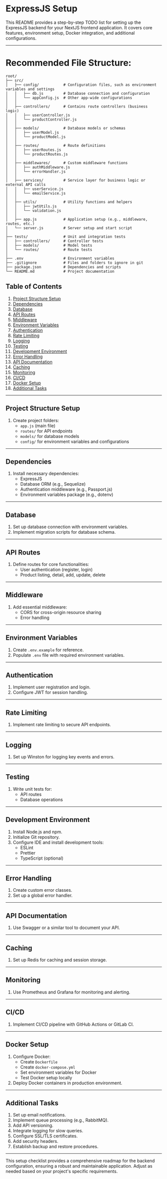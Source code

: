 # ExpressJS Setup

This README provides a step-by-step TODO list for setting up the ExpressJS backend for your NextJS frontend application. It covers core features, environment setup, Docker integration, and additional configurations.

---

# Recommended File Structure:

```
root/
├── src/
│   ├── config/           # Configuration files, such as environment variables and settings
│   │   ├── db.js         # Database connection and configuration
│   │   └── appConfig.js  # Other app-wide configurations
│   │
│   ├── controllers/      # Contains route controllers (business logic)
│   │   ├── userController.js
│   │   └── productController.js
│   │
│   ├── models/           # Database models or schemas
│   │   ├── userModel.js
│   │   └── productModel.js
│   │
│   ├── routes/           # Route definitions
│   │   ├── userRoutes.js
│   │   └── productRoutes.js
│   │
│   ├── middlewares/      # Custom middleware functions
│   │   ├── authMiddleware.js
│   │   └── errorHandler.js
│   │
│   ├── services/         # Service layer for business logic or external API calls
│   │   ├── userService.js
│   │   └── emailService.js
│   │
│   ├── utils/            # Utility functions and helpers
│   │   ├── jwtUtils.js
│   │   └── validation.js
│   │
│   ├── app.js            # Application setup (e.g., middleware, routes, etc.)
│   └── server.js         # Server setup and start script
│
├── tests/                # Unit and integration tests
│   ├── controllers/      # Controller tests
│   ├── models/           # Model tests
│   └── routes/           # Route tests
│
├── .env                  # Environment variables
├── .gitignore            # Files and folders to ignore in git
├── package.json          # Dependencies and scripts
└── README.md             # Project documentation
```

## Table of Contents

1. [Project Structure Setup](#project-structure-setup)
2. [Dependencies](#dependencies)
3. [Database](#database)
4. [API Routes](#api-routes)
5. [Middleware](#middleware)
6. [Environment Variables](#environment-variables)
7. [Authentication](#authentication)
8. [Rate Limiting](#rate-limiting)
9. [Logging](#logging)
10. [Testing](#testing)
11. [Development Environment](#development-environment)
12. [Error Handling](#error-handling)
13. [API Documentation](#api-documentation)
14. [Caching](#caching)
15. [Monitoring](#monitoring)
16. [CI/CD](#cicd)
17. [Docker Setup](#docker-setup)
18. [Additional Tasks](#additional-tasks)

---

## Project Structure Setup

1. Create project folders:
   - `app.js` (main file)
   - `routes/` for API endpoints
   - `models/` for database models
   - `config/` for environment variables and configurations

---

## Dependencies

1. Install necessary dependencies:
   - ExpressJS
   - Database ORM (e.g., Sequelize)
   - Authentication middleware (e.g., Passport.js)
   - Environment variables package (e.g., dotenv)

---

## Database

1. Set up database connection with environment variables.
2. Implement migration scripts for database schema.

---

## API Routes

1. Define routes for core functionalities:
   - User authentication (register, login)
   - Product listing, detail, add, update, delete

---

## Middleware

1. Add essential middleware:
   - CORS for cross-origin resource sharing
   - Error handling

---

## Environment Variables

1. Create `.env.example` for reference.
2. Populate `.env` file with required environment variables.

---

## Authentication

1. Implement user registration and login.
2. Configure JWT for session handling.

---

## Rate Limiting

1. Implement rate limiting to secure API endpoints.

---

## Logging

1. Set up Winston for logging key events and errors.

---

## Testing

1. Write unit tests for:
   - API routes
   - Database operations

---

## Development Environment

1. Install Node.js and npm.
2. Initialize Git repository.
3. Configure IDE and install development tools:
   - ESLint
   - Prettier
   - TypeScript (optional)

---

## Error Handling

1. Create custom error classes.
2. Set up a global error handler.

---

## API Documentation

1. Use Swagger or a similar tool to document your API.

---

## Caching

1. Set up Redis for caching and session storage.

---

## Monitoring

1. Use Prometheus and Grafana for monitoring and alerting.

---

## CI/CD

1. Implement CI/CD pipeline with GitHub Actions or GitLab CI.

---

## Docker Setup

1. Configure Docker:
   - Create `Dockerfile`
   - Create `docker-compose.yml`
   - Set environment variables for Docker
   - Test Docker setup locally
2. Deploy Docker containers in production environment.

---

## Additional Tasks

1. Set up email notifications.
2. Implement queue processing (e.g., RabbitMQ).
3. Add API versioning.
4. Integrate logging for slow queries.
5. Configure SSL/TLS certificates.
6. Add security headers.
7. Establish backup and restore procedures.

--- 

This setup checklist provides a comprehensive roadmap for the backend configuration, ensuring a robust and maintainable application. Adjust as needed based on your project's specific requirements.